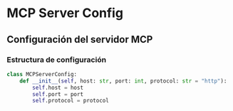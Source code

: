 # MCP Server Config

## Configuración del servidor MCP

### Estructura de configuración

```python
class MCPServerConfig:
    def __init__(self, host: str, port: int, protocol: str = "http"):
        self.host = host
        self.port = port
        self.protocol = protocol
```
